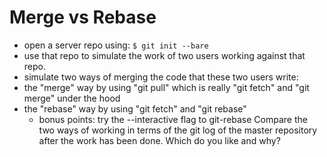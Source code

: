 # Merge vs Rebase

* open a server repo using:
    `$ git init --bare`
* use that repo to simulate the work of two users working against
that repo.
* simulate two ways of merging the code that these two users write:
* the "merge" way
    by using "git pull"
    which is really "git fetch" and "git merge"
    under the hood
* the "rebase" way
    by using "git fetch"
    and "git rebase"
    * bonus points: try the --interactive flag to git-rebase
Compare the two ways of working in terms of the git log of the master
repository after the work has been done.
Which do you like and why?

